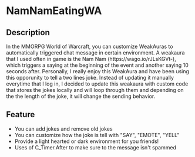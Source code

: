 # NamNamEatingWA

## Description
<p>In the MMORPG World of Warcraft, you can customize WeakAuras to automatically triggered chat message in certain environment. A weakaura that I used often in
game is the Nam Nam (https://wago.io/rJLsKGVt-), which triggers a saying at the beginning of the event and another saying 10 seconds after. 
 Personally, I really enjoy this WeakAura and have been using this opporunity to tell a two lines joke. Instead of updating it manually everytime 
  that I log in, I decided to update this weakaura with custom code that stores the jokes locally and will loop through them and depending on the the length of the joke, it will change the sending behavior. </p>

## Feature
- You can add jokes and remove old jokes 
- You can customize how the joke is tell with "SAY", "EMOTE", "YELL"
- Provide a light hearted or dark environment for you friends!
- Uses of C_Timer.After to make sure to the message isn't spammed
